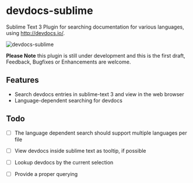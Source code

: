 # devdocs-sublime
Sublime Text 3 Plugin for searching documentation for various languages, using http://devdocs.io/.

![devdocs-sublime](http://i.imgur.com/1YATHHS.png)

**Please Note** this plugin is still under development and this is the first draft, Feedback, Bugfixes or Enhancements are welcome.

## Features
* Search devdocs entries in sublime-text 3 and view in the web browser
* Language-dependent searching for devdocs  

## Todo
* [ ]  The language dependent search should support multiple languages per file
* [ ]  View devdocs inside sublime text as tooltip, if possible
* [ ]  Lookup devdocs by the current selection
* [ ]  Provide a proper querying

